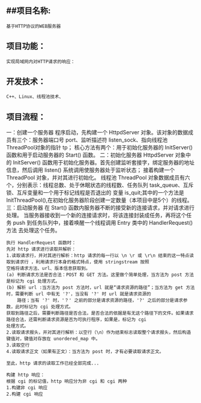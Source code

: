 ##项目名称:
-
	基于HTTP协议的WEB服务器
项目功能：
-
	实现局域网内对HTTP请求的响应：
开发技术：
-
	C++、Linux、线程池技术、
项目流程：
-
一：创建一个服务器
	程序启动，先构建一个 HttpdServer 对象。该对象的数据成员有三个：服务器端口号 port、监听描述符 listen_sock、指向线程池 ThreadPool对象的指针 tp；
核心方法有两个：用于初始化服务器的 InitServer() 函数和用于启动服务器的 Start() 函数。
二：初始化服务器
	HttpdServer 对象中的 InitServer() 函数用于初始化服务器。首先创建监听套接字，绑定服务器的地址信息，然后调用 listen() 系统调用使服务器处于监听状态；
接着构建一个 ThreadPool 对象，并对其进行初始化。
	线程池 ThreadPool 对象数据成员有六个，分别表示：线程总数、处于休眠状态的线程数、任务队列 task_queue、互斥锁、互斥变量和一个用于标记线程是否退出的
变量 is_quit;其中的一个方法是 InitThreadPool(),在初始化服务器阶段创建一定数量（本项目中是5个）的线程。
三：启动服务器
	在 Start() 函数内服务器不断的接受新的连接请求，并对请求进行处理。
	当服务器接收到一个新的连接请求时，将该连接封装成任务，再将这个任务 push 到任务队列中，接着唤醒一个线程调用 Entry 类中的 HandlerRequest() 方法
	去处理这个任务。
	
	执行 HandlerRequest 函数时：
	先对 http 请求进行读取并解析：
	1.读取请求行，并对其进行解析：http 请求的每一行以 \n \r 或 \r\n 结束的这一特点读取到请求行 ，利用请求行本身的格式特点，使用 stringstream 按照
	空格将请求方法、url、版本信息获取到。
	(a) 判断请求方法是否合法：POST 和 GET 方法。这里做个简单处理，当方法为 post 方法是标记为 cgi 处理方式。
	(b) 解析 url :当方法为 post 方法时，url 就是“请求资源的路径”；当方法为 get 方法时，需要判断 url 中有无 '?'，当没有 '?' 时 url 就是请求资源的
		路径；当有 '?' 时，'？' 之前的部分是请求资源的路径，'?' 之后的部分是请求参数，此时标记为 cgi 处理方式。
	获取到路径之后，需要判断路径是否合法，是否合法的依据是有无这个路径下的文件。如果请求路径合法，还需判断请求资源是否为可执行程序，如果是，标记为 cgi
	处理方式。
	2.读取请求报头，并对其进行解析：以空行（\n）作为结束标志读取整个请求报头，然后构造键值对，键值对存放在 unordered_map 中。
	3.读取空行
	4.读取请求正文（如果有正文）：当方法为 post 时，才有必要读取请求正文。
	
	至此，http 请求的读取工作已经全部完成...
	
	构建 http 响应：
	根据 cgi 的标记值，http 响应分为非 cgi 和 cgi 两种
	1.构建非 cgi 响应
	2.构建 cgi 响应



















































	
